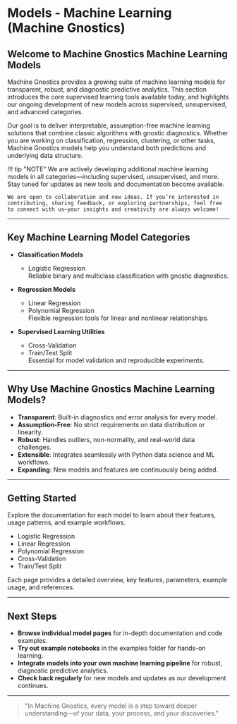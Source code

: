 # Models - Machine Learning (Machine Gnostics)

## Welcome to Machine Gnostics Machine Learning Models

Machine Gnostics provides a growing suite of machine learning models for transparent, robust, and diagnostic predictive analytics. This section introduces the core supervised learning tools available today, and highlights our ongoing development of new models across supervised, unsupervised, and advanced categories.

Our goal is to deliver interpretable, assumption-free machine learning solutions that combine classic algorithms with gnostic diagnostics. Whether you are working on classification, regression, clustering, or other tasks, Machine Gnostics models help you understand both predictions and underlying data structure.

!!! tip "NOTE" 
    We are actively developing additional machine learning models in all categories—including supervised, unsupervised, and more. Stay tuned for updates as new tools and documentation become available.

    We are open to collaboration and new ideas. If you’re interested in contributing, sharing feedback, or exploring partnerships, feel free to connect with us—your insights and creativity are always welcome!

---

## Key Machine Learning Model Categories

- **Classification Models**  
  - Logistic Regression  
  Reliable binary and multiclass classification with gnostic diagnostics.

- **Regression Models**  
  - Linear Regression  
  - Polynomial Regression  
  Flexible regression tools for linear and nonlinear relationships.

- **Supervised Learning Utilities**  
  - Cross-Validation  
  - Train/Test Split  
  Essential for model validation and reproducible experiments.

---

## Why Use Machine Gnostics Machine Learning Models?

- **Transparent**: Built-in diagnostics and error analysis for every model.
- **Assumption-Free**: No strict requirements on data distribution or linearity.
- **Robust**: Handles outliers, non-normality, and real-world data challenges.
- **Extensible**: Integrates seamlessly with Python data science and ML workflows.
- **Expanding**: New models and features are continuously being added.

---

## Getting Started

Explore the documentation for each model to learn about their features, usage patterns, and example workflows.  
- Logistic Regression  
- Linear Regression  
- Polynomial Regression  
- Cross-Validation  
- Train/Test Split  

Each page provides a detailed overview, key features, parameters, example usage, and references.

---

## Next Steps

- **Browse individual model pages** for in-depth documentation and code examples.
- **Try out example notebooks** in the examples folder for hands-on learning.
- **Integrate models into your own machine learning pipeline** for robust, diagnostic predictive analytics.
- **Check back regularly** for new models and updates as our development continues.

---

> "In Machine Gnostics, every model is a step toward deeper understanding—of your data, your process, and your discoveries."

